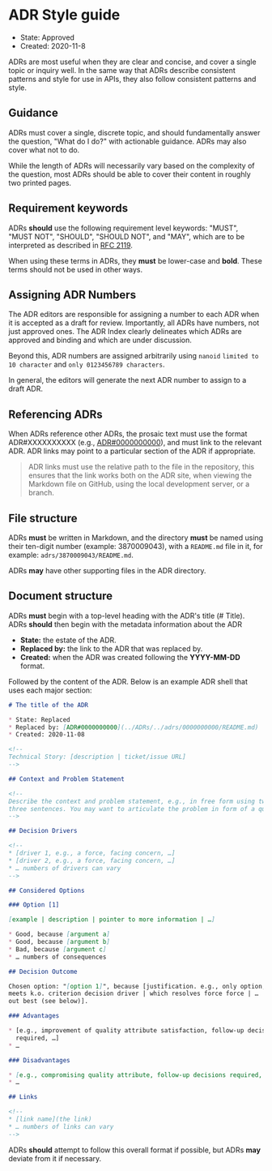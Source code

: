 # ADR Style guide

* State: Approved
* Created: 2020-11-8

ADRs are most useful when they are clear and concise, and cover a single topic
or inquiry well. In the same way that ADRs describe consistent patterns and
style for use in APIs, they also follow consistent patterns and style.

## Guidance

ADRs must cover a single, discrete topic, and should fundamentally answer the
question, "What do I do?" with actionable guidance. ADRs may also cover what not
to do.

While the length of ADRs will necessarily vary based on the complexity of the
question, most ADRs should be able to cover their content in roughly two
printed pages.

## Requirement keywords

ADRs **should** use the following requirement level keywords: "MUST", "MUST NOT",
"SHOULD", "SHOULD NOT", and "MAY", which are to be interpreted as described in
[RFC 2119](https://www.ietf.org/rfc/rfc2119.txt).

When using these terms in ADRs, they **must** be lower-case and **bold**. These
terms should not be used in other ways.

## Assigning ADR Numbers

The ADR editors are responsible for assigning a number to each ADR when it is
accepted as a draft for review. Importantly, all ADRs have numbers, not just
approved ones. The ADR Index clearly delineates which ADRs are approved and
binding and which are under discussion.

Beyond this, ADR numbers are assigned arbitrarily using `nanoid`
`limited to 10 character` and `only 0123456789 characters`.

In general, the editors will generate the next ADR number to assign to a draft
ADR.

## Referencing ADRs

When ADRs reference other ADRs, the prosaic text must use the format
ADR#XXXXXXXXXX (e.g., [ADR#0000000000](../0000000000/README.md)), and must
link to the relevant ADR. ADR links may point to a particular section of the
ADR if appropriate.

> ADR links must use the relative path to the file in the repository, this
> ensures that the link works both on the ADR site, when viewing the Markdown
> file on GitHub, using the local development server, or a branch.

## File structure

ADRs **must** be written in Markdown, and the directory **must** be named using
their ten-digit number (example: 3870009043), with a `README.md` file in it, for
example: `adrs/3870009043/README.md`.

ADRs **may** have other supporting files in the ADR directory.

## Document structure

ADRs **must** begin with a top-level heading with the ADR's title (# Title).
ADRs **should** then begin with the metadata information about the ADR

* **State:** the estate of the ADR.
* **Replaced by:** the link to the ADR that was replaced by.
* **Created:** when the ADR was created following the **YYYY-MM-DD** format.

Followed by the content of the ADR. Below is an example ADR shell that uses
each major section:

```md
# The title of the ADR

* State: Replaced
* Replaced by: [ADR#0000000000](../ADRs/../adrs/0000000000/README.md)
* Created: 2020-11-08

<!--
Technical Story: [description | ticket/issue URL]
-->

## Context and Problem Statement

<!--
Describe the context and problem statement, e.g., in free form using two to
three sentences. You may want to articulate the problem in form of a question.
-->

## Decision Drivers

<!--
* [driver 1, e.g., a force, facing concern, …]
* [driver 2, e.g., a force, facing concern, …]
* … numbers of drivers can vary
-->

## Considered Options

### Option [1]

[example | description | pointer to more information | …]

* Good, because [argument a]
* Good, because [argument b]
* Bad, because [argument c]
* … numbers of consequences

## Decision Outcome

Chosen option: "[option 1]", because [justification. e.g., only option, which
meets k.o. criterion decision driver | which resolves force force | … | comes
out best (see below)].

### Advantages

* [e.g., improvement of quality attribute satisfaction, follow-up decisions
  required, …]
* …

### Disadvantages

* [e.g., compromising quality attribute, follow-up decisions required, …]
* …

## Links

<!--
* [link name](the link)
* … numbers of links can vary
-->
```

ADRs **should** attempt to follow this overall format if possible, but ADRs
**may** deviate from it if necessary.

